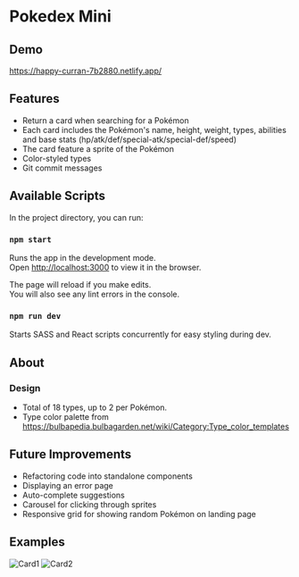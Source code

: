 # Pokedex Mini

## Demo

https://happy-curran-7b2880.netlify.app/

## Features

- Return a card when searching for a Pokémon
- Each card includes the Pokémon's name, height, weight, types, abilities and base stats (hp/atk/def/special-atk/special-def/speed)
- The card feature a sprite of the Pokémon
- Color-styled types
- Git commit messages

## Available Scripts

In the project directory, you can run:

### `npm start`

Runs the app in the development mode.\
Open [http://localhost:3000](http://localhost:3000) to view it in the browser.

The page will reload if you make edits.\
You will also see any lint errors in the console.

### `npm run dev`

Starts SASS and React scripts concurrently for easy styling during dev.

## About

### Design

- Total of 18 types, up to 2 per Pokémon.
- Type color palette from https://bulbapedia.bulbagarden.net/wiki/Category:Type_color_templates

## Future Improvements

- Refactoring code into standalone components
- Displaying an error page
- Auto-complete suggestions
- Carousel for clicking through sprites
- Responsive grid for showing random Pokémon on landing page

## Examples

![Card1](https://i.imgur.com/v1uKlna.jpg)
![Card2](https://i.imgur.com/riwSzs1.jpg)
